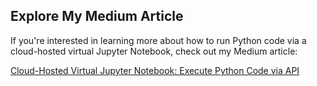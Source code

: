 ## Explore My Medium Article

If you're interested in learning more about how to run Python code via a cloud-hosted virtual Jupyter Notebook, check out my Medium article:

[Cloud-Hosted Virtual Jupyter Notebook: Execute Python Code via API](https://medium.com/@realdhikaarya/execute-python-code-online-via-api-in-a-cloud-hosted-virtual-jupyter-notebook-23ec4495d8cf)
